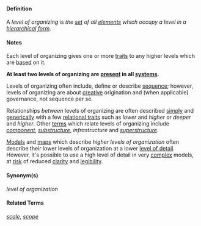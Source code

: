#### Definition

A *level of organizing* is *the [set](https://github.com/gcassel/Modular-Organization-Terminology/blob/master/terms/set.md) of all [elements](https://github.com/gcassel/Modular-Organization-Terminology/blob/master/terms/element.md) which occupy a level in a [hierarchical](https://github.com/gcassel/Modular-Organization-Terminology/blob/master/terms/hierarchy.md) [form](https://github.com/gcassel/Modular-Organization-Terminology/blob/master/terms/form.md)*.  

#### Notes
Each level of organizing gives one or more [traits](https://github.com/gcassel/Modular-Organization-Terminology/blob/master/terms/trait.md) to any higher levels which are [based](https://github.com/gcassel/Modular-Organization-Terminology/blob/master/terms/base.md) on it.

**At least two levels of organizing are [present](https://github.com/gcassel/Modular-Organization-Terminology/blob/master/terms/presence.md) in all [systems](https://github.com/gcassel/Modular-Organization-Terminology/blob/master/terms/system.md).**

Levels of organizing often include, define or describe [sequence](https://github.com/gcassel/Modular-Organization-Terminology/blob/master/terms/sequence.md); however, levels of organizing are about [creative](https://github.com/gcassel/Modular-Organization-Terminology/blob/master/terms/create.md) origination and (when applicable) governance, not sequence per se.
		
Relationships *between* levels of organizing are often described [simply](https://github.com/gcassel/Modular-Organization-Terminology/blob/master/terms/simplicity.md) and [generically](https://github.com/gcassel/Modular-Organization-Terminology/blob/master/terms/generic.md) with a few [relational traits](https://github.com/gcassel/Modular-Organization-Terminology/blob/master/terms/relational-trait.md) such as *lower* and *higher* or *deeper* and *higher*.   Other [terms](https://github.com/gcassel/Modular-Organization-Terminology/blob/master/terms/term.md) which relate levels of organizing include *[component](https://github.com/gcassel/Modular-Organization-Terminology/blob/master/terms/component.md)*, *[substructure](https://github.com/gcassel/Modular-Organization-Terminology/blob/master/terms/substructure.md)*, *infrastructure* and *[superstructure](https://github.com/gcassel/Modular-Organization-Terminology/blob/master/terms/superstructure.md)*.
		
[Models](https://github.com/gcassel/Modular-Organization-Terminology/blob/master/terms/model.md) and [maps](https://github.com/gcassel/Modular-Organization-Terminology/blob/master/terms/map.md) which describe *higher levels of organization* often describe their lower levels of organization at a lower [level of detail](https://github.com/gcassel/Modular-Organization-Terminology/blob/master/terms/level-of-detail.md).  However, it's possible to use a high level of detail in very [complex](https://github.com/gcassel/Modular-Organization-Terminology/blob/master/terms/complex.md) models, at [risk](https://github.com/gcassel/Modular-Organization-Terminology/blob/master/terms/risk.md) of reduced [clarity](https://github.com/gcassel/Modular-Organization-Terminology/blob/master/terms/clarity.md) and [legibility](https://github.com/gcassel/Modular-Organization-Terminology/blob/master/terms/legibility.md).
		
#### Synonym(s)

*level of organization*

#### Related Terms

*[scale](https://github.com/gcassel/Modular-Organization-Terminology/blob/master/terms/scale.md)*, *[scope](https://github.com/gcassel/Modular-Organization-Terminology/blob/master/terms/scope.md)*
